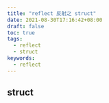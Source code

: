 ```yaml
---
title: "reflect 反射之 struct"
date: 2021-08-30T17:16:42+08:00
draft: false
toc: true
tags: 
  - reflect
  - struct
keywords: 
  - reflect
---
```


## struct